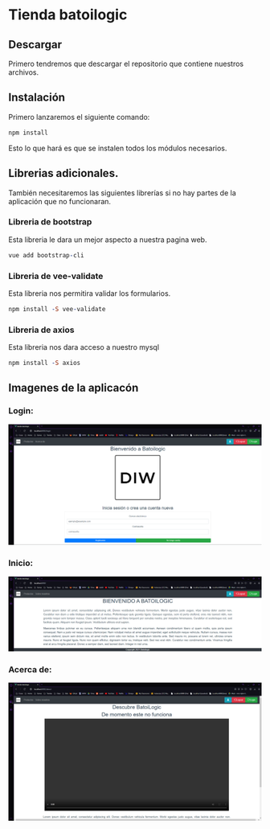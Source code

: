# Tienda batoilogic

## Descargar
Primero tendremos que descargar el repositorio que contiene nuestros archivos.

## Instalación
Primero lanzaremos el siguiente comando: 
```prolog
npm install
```
Esto lo que hará es que se instalen todos los módulos necesarios.

## Librerias adicionales.
También necesitaremos las siguientes librerías si no hay partes de la aplicación que no funcionaran. 

### Libreria de bootstrap
Esta libreria le dara un mejor aspecto a nuestra pagina web.
```prolog
vue add bootstrap-cli
```

### Libreria de vee-validate
Esta libreria nos permitira validar los formularios.
```prolog
npm install -S vee-validate
```

### Libreria de axios
Esta libreria nos dara acceso a nuestro mysql
```prolog
npm install -S axios
```

## Imagenes de la aplicacón
### Login:
![Log In](https://github.com/leshrike/tienda-batoilogic/blob/master/BatoiLogic-Login.png)
### Inicio:
![Inicio](https://github.com/leshrike/tienda-batoilogic/blob/master/BatoiLogic-Inicio.png)
### Acerca de:
![About us](https://github.com/leshrike/tienda-batoilogic/blob/master/BatoiLogic-AboutUs.png)

